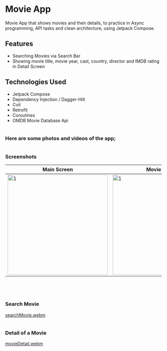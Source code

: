 # Movie App
Movie App that shows movies and their details, to practice in Async programming, API tasks and clean architecture, using Jetpack Compose.
<br>

## Features
- Searching Movies via Search Bar <br>
- Showing movie title, movie year, cast, country, director and IMDB rating in Detail Screen <br>

## Technologies Used
- Jetpack Compose <br>
- Dependency Injection / Dagger-Hilt
- Coil <br>
- Retrofit <br>
- Coroutines <br>
- OMDB Movie Database Api <br>

#
### Here are some photos and videos of the app;
#
### Screenshots
|   Main Screen   |    Movie Details    |
|----------|-------------|
| <img width="322" alt="1" src="https://github.com/mertgoksu/MovieApp/assets/119433132/e4855b2a-b731-4ba6-8cea-25cfccdb6912"> | <img width="322" alt="1" src="https://github.com/mertgoksu/MovieApp/assets/119433132/2d28eb51-07a5-4818-a1a7-b735f3eed18e"> |
#

<br>


### Search Movie
[searchMovie.webm](https://github.com/mertgoksu/MovieApp/assets/119433132/256b4d87-a8f0-490c-8498-2cf5126d5170)

#
### Detail of a Movie
[movieDetail.webm](https://github.com/mertgoksu/MovieApp/assets/119433132/aab5e73e-2543-417a-ba48-2d82b11c9eac)

